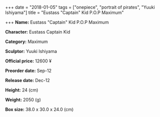 +++
date = "2018-01-05"
tags = ["onepiece", "portrait of pirates", "Yuuki Ishiyama"]
title = "Eustass \"Captain\" Kid P.O.P Maximum"

+++
**Name:** Eustass "Captain" Kid P.O.P Maximum

**Character:** Eustass Captain Kid

**Category:** Maximum

**Sculptor:** Yuuki Ishiyama

**Official price:** 12600 ¥

**Preorder date:** Sep-12

**Release date:** Dec-12

**Height:** 24 (cm)

**Weight:** 2050 (g)

**Box size:** 38.0 x 30.0 x 24.0 (cm)